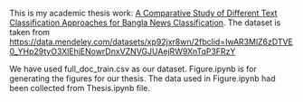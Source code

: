 This is my academic thesis work: [A Comparative Study of Different Text Classification Approaches for Bangla News Classification](https://doi.org/10.1109/ICCIT54785.2021.9689843). The dataset is taken from https://data.mendeley.com/datasets/xp92jxr8wn/2fbclid=IwAR3MlZ6zDTVE0_YHp29tyO3XlEhjENowrDnxVZNVGJUAejRW9XnTqP3FRzY

We have used full_doc_train.csv as our dataset. Figure.ipynb is for generating the figures for our thesis. The data used in Figure.ipynb had been collected from Thesis.ipynb file.
